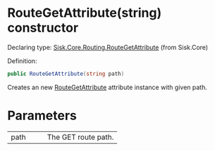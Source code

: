 <!--

Copyrights 2023 Sisk Framework - CypherPotato
Published under MIT license

!!! DO NOT EDIT THIS FILE !!!
This file was generated by a tool in the Sisk package. To edit the information in this documentation,
edit the XML documentation present in the Sisk source code.

-->


# RouteGetAttribute(string) constructor

Declaring type: [Sisk.Core.Routing.RouteGetAttribute](/read?q=/contents/spec/Sisk.Core.Routing.RouteGetAttribute.md) (from Sisk.Core)


Definition:

```cs
public RouteGetAttribute(string path)
```

Creates an new <a href="/read?q=/contents/spec/Sisk.Core.Routing.RouteGetAttribute.md">RouteGetAttribute</a> attribute instance with given path.


# Parameters

<table>
    <tbody>
<tr>
    <td width="33%">path</td>
    <td>The GET route path.</td>
</tr>
    </tbody>
</table>
